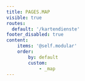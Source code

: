 ```yaml
---
title: PAGES.MAP
visible: true
routes:
  default: '/kartendienste'
footer_disabled: true
content:
    items: '@self.modular'
    order:
        by: default
        custom:
            - _map
---
```


